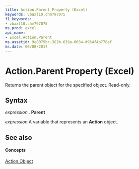 ```yaml
---
title: Action.Parent Property (Excel)
keywords: vbaxl10.chm797075
f1_keywords:
- vbaxl10.chm797075
ms.prod: excel
api_name:
- Excel.Action.Parent
ms.assetid: 9c8079bc-382b-639a-0634-d964f4b778ef
ms.date: 06/08/2017
---
```



# Action.Parent Property (Excel)

Returns the parent object for the specified object. Read-only.


## Syntax

 _expression_ . **Parent**

 _expression_ A variable that represents an **Action** object.


## See also


#### Concepts


[Action Object](Excel.Action.md)

